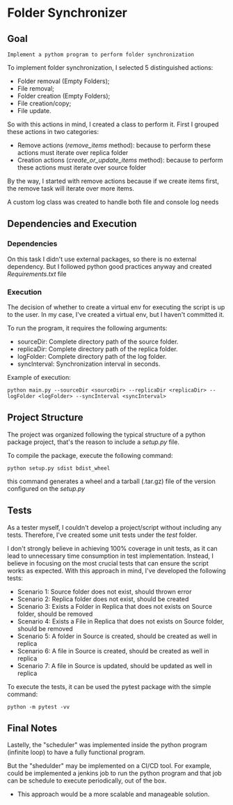 # Folder Synchronizer

## Goal
    
    Implement a pythom program to perform folder synchronization
    
To implement folder synchronization, I selected 5 distinguished actions:
- Folder removal (Empty Folders);
- File removal;
- Folder creation (Empty Folders);
- File creation/copy;
- File update.

So with this actions in mind, I created a class to perform it. 
First I grouped these actions in two categories:
- Remove actions (*remove_items* method): because to perform these actions must iterate over replica folder
- Creation actions (*create_or_update_items* method): because to perform these actions must iterate over source folder

By the way, I started with remove actions because if we create items first, the remove task will iterate over more items.

A custom log class was created to handle both file and console log needs


## Dependencies and Execution

### Dependencies

On this task I didn't use external packages, so there is no external dependency. But I followed python good practices anyway and created *Requirements.txt* file

### Execution

The decision of whether to create a virtual env for executing the script is up to the user. In my case, I've created a virtual env, but I haven't committed it.

To run the program, it requires the following arguments:

- sourceDir: Complete directory path of the source folder.
- replicaDir: Complete directory path of the replica folder.
- logFolder: Complete directory path of the log folder.
- syncInterval: Synchronization interval in seconds.

Example of execution:

    python main.py --sourceDir <sourceDir> --replicaDir <replicaDir> --logFolder <logFolder> --syncInterval <syncInterval>


## Project Structure

The project was organized following the typical structure of a python package project, that's the reason to include a *setup.py* file.

To compile the package, execute the following command:

    python setup.py sdist bdist_wheel

this command generates a wheel and a tarball (.tar.gz) file of the version configured on the *setup.py*


## Tests

As a tester myself, I couldn't develop a project/script without including any tests. Therefore, I've created some unit tests under the *test* folder.

I don't strongly believe in achieving 100% coverage in unit tests, as it can lead to unnecessary time consumption in test implementation. Instead, I believe in focusing on the most crucial tests that can ensure the script works as expected. With this approach in mind, I've developed the following tests:

- Scenario 1: Source folder does not exist, should thrown error
- Scenario 2: Replica folder does not exist, should be created
- Scenario 3: Exists a Folder in Replica that does not exists on Source folder, should be removed
- Scenario 4: Exists a File in Replica that does not exists on Source folder, should be removed
- Scenario 5: A folder in Source is created, should be created as well in replica
- Scenario 6: A file in Source is created, should be created as well in replica
- Scenario 7: A file in Source is updated, should be updated as well in replica

To execute the tests, it can be used the pytest package with the simple command:

    python -m pytest -vv


## Final Notes
    
Lastelly, the "scheduler" was implemented inside the python program (infinite loop) to have a fully functional program. 

But the "shedulder" may be implemented on a CI/CD tool. For example, could be implemented a jenkins job to run the python program and that job can be schedule to execute periodically, out of the box.
- This approach would be a more scalable and manageable solution.